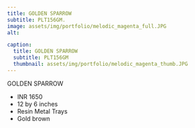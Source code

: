 ```yaml
---
title: GOLDEN SPARROW
subtitle: PLT156GM.
image: assets/img/portfolio/melodic_magenta_full.JPG
alt: 

caption:
  title: GOLDEN SPARROW
  subtitle: PLT156GM
  thumbnail: assets/img/portfolio/melodic_magenta_thumb.JPG
---
```

GOLDEN SPARROW

- INR 1650
- 12 by 6 inches
- Resin Metal Trays
- Gold brown